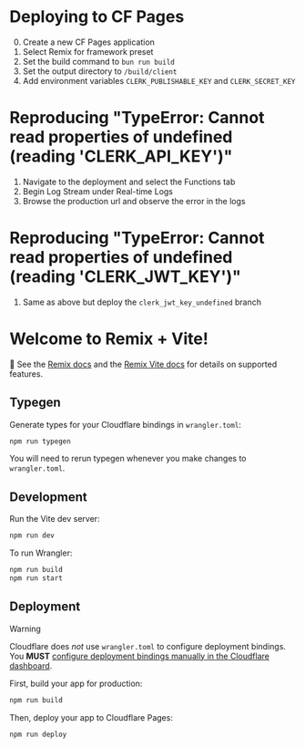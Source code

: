 # Deploying to CF Pages
0. Create a new CF Pages application
1. Select Remix for framework preset
2. Set the build command to `bun run build`
3. Set the output directory to `/build/client`
4. Add environment variables `CLERK_PUBLISHABLE_KEY` and `CLERK_SECRET_KEY`

# Reproducing "TypeError: Cannot read properties of undefined (reading 'CLERK_API_KEY')"
1. Navigate to the deployment and select the Functions tab
2. Begin Log Stream under Real-time Logs
3. Browse the production url and observe the error in the logs

# Reproducing "TypeError: Cannot read properties of undefined (reading 'CLERK_JWT_KEY')"
1. Same as above but deploy the `clerk_jwt_key_undefined` branch

# Welcome to Remix + Vite!

📖 See the [Remix docs](https://remix.run/docs) and the [Remix Vite docs](https://remix.run/docs/en/main/future/vite) for details on supported features.

## Typegen

Generate types for your Cloudflare bindings in `wrangler.toml`:

```sh
npm run typegen
```

You will need to rerun typegen whenever you make changes to `wrangler.toml`.

## Development

Run the Vite dev server:

```sh
npm run dev
```

To run Wrangler:

```sh
npm run build
npm run start
```

## Deployment

> [!WARNING]  
> Cloudflare does _not_ use `wrangler.toml` to configure deployment bindings.
> You **MUST** [configure deployment bindings manually in the Cloudflare dashboard][bindings].

First, build your app for production:

```sh
npm run build
```

Then, deploy your app to Cloudflare Pages:

```sh
npm run deploy
```

[bindings]: https://developers.cloudflare.com/pages/functions/bindings/
